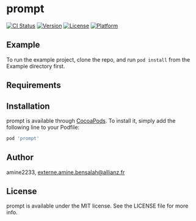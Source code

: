 # prompt

[![CI Status](https://img.shields.io/travis/amine2233/prompt.svg?style=flat)](https://travis-ci.org/amine2233/prompt)
[![Version](https://img.shields.io/cocoapods/v/prompt.svg?style=flat)](https://cocoapods.org/pods/prompt)
[![License](https://img.shields.io/cocoapods/l/prompt.svg?style=flat)](https://cocoapods.org/pods/prompt)
[![Platform](https://img.shields.io/cocoapods/p/prompt.svg?style=flat)](https://cocoapods.org/pods/prompt)

## Example

To run the example project, clone the repo, and run `pod install` from the Example directory first.

## Requirements

## Installation

prompt is available through [CocoaPods](https://cocoapods.org). To install
it, simply add the following line to your Podfile:

```ruby
pod 'prompt'
```

## Author

amine2233, externe.amine.bensalah@allianz.fr

## License

prompt is available under the MIT license. See the LICENSE file for more info.
